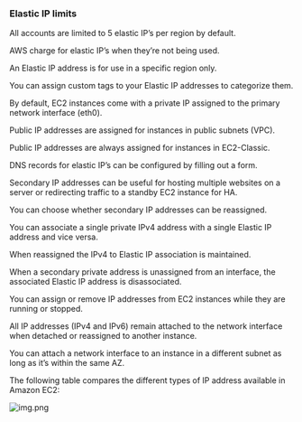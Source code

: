 ### Elastic IP limits 
  
  <!-- #ec2_network_elastic_ip -->
  
  All accounts are limited to 5 elastic IP’s per region by default.
  
  AWS charge for elastic IP’s when they’re not being used.
  
  An Elastic IP address is for use in a specific region only.
  
  You can assign custom tags to your Elastic IP addresses to categorize them.
  
  By default, EC2 instances come with a private IP assigned to the primary network interface (eth0).
  
  Public IP addresses are assigned for instances in public subnets (VPC).
  
  Public IP addresses are always assigned for instances in EC2-Classic.
  
  DNS records for elastic IP’s can be configured by filling out a form.
  
  Secondary IP addresses can be useful for hosting multiple websites on a server or redirecting traffic to a standby EC2 instance for HA.
  
  You can choose whether secondary IP addresses can be reassigned.
  
  You can associate a single private IPv4 address with a single Elastic IP address and vice versa.
  
  When reassigned the IPv4 to Elastic IP association is maintained.
  
  When a secondary private address is unassigned from an interface, the associated Elastic IP address is disassociated.
  
  You can assign or remove IP addresses from EC2 instances while they are running or stopped.
  
  All IP addresses (IPv4 and IPv6) remain attached to the network interface when detached or reassigned to another instance.
  
  You can attach a network interface to an instance in a different subnet as long as it’s within the same AZ.
  
  The following table compares the different types of IP address available in Amazon EC2:
  
  ![img.png](ec2_ip_address_types.png)
